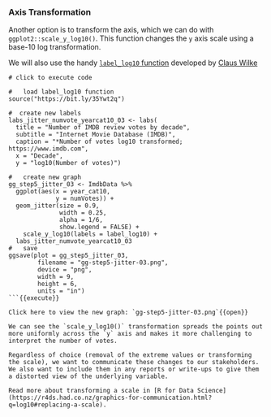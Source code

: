 ### Axis Transformation

Another option is to transform the axis, which we can do with `ggplot2::scale_y_log10()`. This function changes the `y` axis scale using a base-10 log transformation.

We will also use the handy [`label_log10` function](https://bit.ly/35Ywt2q) developed by [Claus Wilke](https://wilkelab.org/)

```
# click to execute code

#   load label_log10 function 
source("https://bit.ly/35Ywt2q")

#  create new labels
labs_jitter_numvote_yearcat10_03 <- labs(
  title = "Number of IMDB review votes by decade", 
  subtitle = "Internet Movie Database (IMDB)",
  caption = "*Number of votes log10 transformed; https://www.imdb.com", 
  x = "Decade", 
  y = "log10(Number of votes)")

#   create new graph
gg_step5_jitter_03 <- ImdbData %>% 
  ggplot(aes(x = year_cat10, 
             y = numVotes)) + 
  geom_jitter(size = 0.9, 
              width = 0.25,
              alpha = 1/6, 
              show.legend = FALSE) + 
    scale_y_log10(labels = label_log10) + 
  labs_jitter_numvote_yearcat10_03
#   save
ggsave(plot = gg_step5_jitter_03,
        filename = "gg-step5-jitter-03.png",
        device = "png",
        width = 9,
        height = 6,
        units = "in")
```{{execute}}

Click here to view the new graph: `gg-step5-jitter-03.png`{{open}} 

We can see the `scale_y_log10()` transformation spreads the points out more uniformly across the `y` axis and makes it more challenging to interpret the number of votes. 

Regardless of choice (removal of the extreme values or transforming the scale), we want to communicate these changes to our stakeholders. We also want to include them in any reports or write-ups to give them a distorted view of the underlying variable.

Read more about transforming a scale in [R for Data Science](https://r4ds.had.co.nz/graphics-for-communication.html?q=log10#replacing-a-scale).
